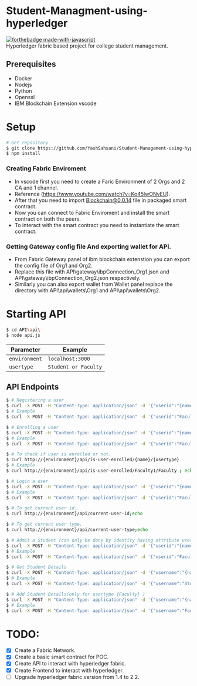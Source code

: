 # Student-Managment-using-hyperledger
[![forthebadge made-with-javascript](https://forthebadge.com/images/badges/made-with-javascript.svg)](https://nodejs.org/en/) \
Hyperledger fabric based project for college student management.
## Prerequisites
- Docker
- Nodejs
- Python
- Openssl
- IBM Blockchain Extension vscode
# Setup
```bash
# Get repository
$ git clone https://github.com/YashSahsani/Student-Management-using-hyperledger.git && cd Student-Management-using-hyperledger
$ npm install
```
### Creating Fabric Enviroment 
- In vscode first you need to create a Faric Environment of 2 Orgs and 2 CA and 1 channel.
- Reference (https://www.youtube.com/watch?v=Ko45lwONvEU).
- After that you need to import Blockchain@0.0.14 file in packaged smart contract.
- Now you can connect to Fabric Enviroment and install the smart contract on both the peers.
- To interact with the smart contract you need to instantiate the smart contract.

### Getting Gateway config file And exporting wallet for API.
- From Fabric Gateway panel of ibm  blockchain extenstion you can export the config file of Org1 and Org2.
- Replace this file with API\gateway\ibpConnection_Org1.json and API\gateway\ibpConnection_Org2.json respectively.
- Similarly you can also export wallet from Wallet panel replace the directory with API\api\wallets\Org1 and API\api\wallets\Org2.

# Starting API
```bash
$ cd API\api\
$ node api.js
```

| Parameter | Example 
| - | - 
| `environment` | `localhost:3000`
| `usertype` | `Student or Faculty`

## API Endpoints
```bash
$ # Registering a user
$ curl -X POST -H "Content-Type: application/json" -d '{"userid":"{name}","password":"{password}","usertype":"{usertype}"}' http://{environment}/api/register-user/
$ # Example
$ curl -X POST -H "Content-Type: application/json" -d '{"userid":"Faculty1","password":"Faculty1pw","usertype":"Faculty"}' http://{environment}/api/register-user/
```
```bash
$ # Enrolling a user
$ curl -X POST -H "Content-Type: application/json" -d '{"userid":"{name}","password":"{password}","usertype":"{usertype}"}' http://{environment}/api/enroll-user/
$ # Example
$ curl -X POST -H "Content-Type: application/json" -d '{"userid":"Faculty1","password":"Faculty1pw","usertype":"Faculty"}' http://{environment}/api/enroll-user/
```
```bash
$ # To check if user is enrolled or not.
$ curl http://{environment}/api/is-user-enrolled/{name}/{usertype}
$ # Example
$ curl http://{environment}/api/is-user-enrolled/Faculty1/Faculty ; echo
```

```bash
$ # Login a user
$ curl -X POST -H "Content-Type: application/json" -d '{"userid":"{name}","password":"{password}"}' http://{environment}/api/login/{usertype}
$ # Example
$ curl -X POST -H "Content-Type: application/json" -d '{"userid":"Faculty1","password":"Faculty1pw"}' http://{environment}/api/login/Faculty
```
```bash
$ # To get current user id.
$ curl http://{environment}/api/current-user-id;echo
```
```bash
$ # To get current user type.
$ curl http://{environment}/api/current-user-type;echo
```
```bash
$ # Admit a Student (can only be done by identity having attribute usertype=admin)
$ curl -X POST -H "Content-Type: application/json" -d '{"userid":"{name}","rollno":"{rollno}","name":"{name}","usertype":"{usertype}"}' http://{environment}/api/AdmitAStudent
$ # Example
$ curl -X POST -H "Content-Type: application/json" -d '{"userid":"Faculty1","rollno":"18it112","name":"Yash Mahesh Sahsani","usertype":"Student"}' http://{environment}/api/AdmitAStudent
```
```bash
$ # Get Student Details
$ curl -X POST -H "Content-Type: application/json" -d '{"username":"{name}","rollno":"{rollno}","usertype":"{usertype}"}' http://{environment}/api/GetStudnetInfo | jq
$ # Example
$ curl -X POST -H "Content-Type: application/json" -d '{"username":"Student1","rollno":"18it112","usertype":"Student"}' http://{environment}/api/GetStudnetInfo | jq
```
```bash
$ # Add Student Details(only for usertype {Faculty} )
$ curl -X POST -H "Content-Type: application/json" -d '{"username":"{name}","rollno":"{rollno}","dict":{dictionary where key=subject_name and value=pointer},"semno":"{semno}","usertype":"{usertype}"}' http://{environment}/api/AddGrade/
$ # Example
$ curl -X POST -H "Content-Type: application/json" -d '{"username":"Faculty1","rollno":"18it112","dict":{"DAA":7.0,"Cryptography":4.0,"CN":5.0},"semno":"1","usertype":"Faculty"}' http://{environment}/api/AddGrade/
```
# TODO:
- [x] Create a Fabric Network.
- [x] Create a basic smart contract for POC.
- [x] Create API to interact with hyperledger fabric.
- [x] Create Frontend to interact with hyperledger.
- [ ] Upgrade hyperledger fabric version from 1.4 to 2.2.
